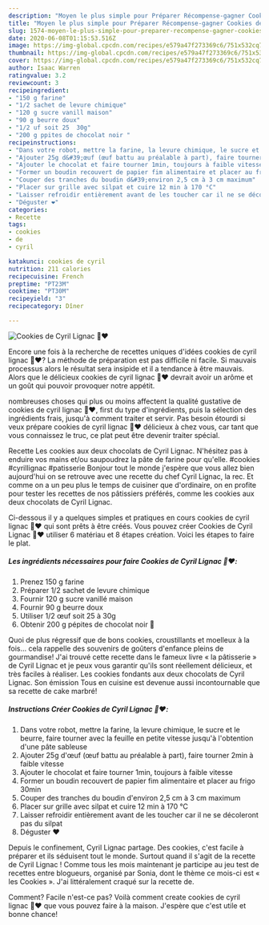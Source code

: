 ```yaml
---
description: "Moyen le plus simple pour Préparer Récompense-gagner Cookies de Cyril Lignac 🍫❤️"
title: "Moyen le plus simple pour Préparer Récompense-gagner Cookies de Cyril Lignac 🍫❤️"
slug: 1574-moyen-le-plus-simple-pour-preparer-recompense-gagner-cookies-de-cyril-lignac
date: 2020-06-08T01:15:53.516Z
image: https://img-global.cpcdn.com/recipes/e579a47f273369c6/751x532cq70/cookies-de-cyril-lignac-🍫❤️-photo-principale-de-la-recette.jpg
thumbnail: https://img-global.cpcdn.com/recipes/e579a47f273369c6/751x532cq70/cookies-de-cyril-lignac-🍫❤️-photo-principale-de-la-recette.jpg
cover: https://img-global.cpcdn.com/recipes/e579a47f273369c6/751x532cq70/cookies-de-cyril-lignac-🍫❤️-photo-principale-de-la-recette.jpg
author: Isaac Warren
ratingvalue: 3.2
reviewcount: 3
recipeingredient:
- "150 g farine"
- "1/2 sachet de levure chimique"
- "120 g sucre vanill maison"
- "90 g beurre doux"
- "1/2 uf soit 25  30g"
- "200 g ppites de chocolat noir "
recipeinstructions:
- "Dans votre robot, mettre la farine, la levure chimique, le sucre et le beurre, faire tourner avec la feuille en petite vitesse jusqu&#39;à l&#39;obtention d&#39;une pâte sableuse"
- "Ajouter 25g d&#39;œuf (œuf battu au préalable à part), faire tourner 2min à faible vitesse"
- "Ajouter le chocolat et faire tourner 1min, toujours à faible vitesse"
- "Former un boudin recouvert de papier fim alimentaire et placer au frigo 30min"
- "Couper des tranches du boudin d&#39;environ 2,5 cm à 3 cm maximum"
- "Placer sur grille avec silpat et cuire 12 min à 170 °C"
- "Laisser refroidir entièrement avant de les toucher car il ne se décoleront pas du silpat"
- "Déguster ❤️"
categories:
- Recette
tags:
- cookies
- de
- cyril

katakunci: cookies de cyril 
nutrition: 211 calories
recipecuisine: French
preptime: "PT23M"
cooktime: "PT30M"
recipeyield: "3"
recipecategory: Dîner

---
```



![Cookies de Cyril Lignac 🍫❤️](https://img-global.cpcdn.com/recipes/e579a47f273369c6/751x532cq70/cookies-de-cyril-lignac-🍫❤️-photo-principale-de-la-recette.jpg)

Encore une fois à la recherche de recettes uniques d'idées cookies de cyril lignac 🍫❤️? La méthode de préparation est pas difficile ni facile. Si mauvais processus alors le résultat sera insipide et il a tendance à être mauvais. Alors que le délicieux cookies de cyril lignac 🍫❤️ devrait avoir un arôme et un goût qui pouvoir provoquer notre appétit.

nombreuses choses qui plus ou moins affectent la qualité gustative de cookies de cyril lignac 🍫❤️, first du type d'ingrédients, puis la sélection des ingrédients frais, jusqu'à comment traiter et servir. Pas besoin étourdi si veux prépare cookies de cyril lignac 🍫❤️ délicieux à chez vous, car tant que vous connaissez le truc, ce plat peut être devenir traiter spécial.

Recette Les cookies aux deux chocolats de Cyril Lignac. N&#39;hésitez pas à enduire vos mains et/ou saupoudrez la pâte de farine pour qu&#39;elle. #cookies #cyrillignac #patisserie Bonjour tout le monde j&#39;espère que vous allez bien aujourd&#39;hui on se retrouve avec une recette du chef Cyril Lignac, la rec. Et comme on a un peu plus le temps de cuisiner que d&#39;ordinaire, on en profite pour tester les recettes de nos pâtissiers préférés, comme les cookies aux deux chocolats de Cyril Lignac.


Ci-dessous il y a quelques simples et pratiques en cours cookies de cyril lignac 🍫❤️ qui sont prêts à être créés. Vous pouvez créer Cookies de Cyril Lignac 🍫❤️ utiliser 6 matériau et 8 étapes création. Voici les étapes to faire le plat.

<!--inarticleads1-->

##### Les ingrédients nécessaires pour faire Cookies de Cyril Lignac 🍫❤️:

1. Prenez 150 g farine
1. Préparer 1/2 sachet de levure chimique
1. Fournir 120 g sucre vanillé maison
1. Fournir 90 g beurre doux
1. Utiliser 1/2 œuf soit 25 à 30g
1. Obtenir 200 g pépites de chocolat noir 🍫


Quoi de plus régressif que de bons cookies, croustillants et moelleux à la fois… cela rappelle des souvenirs de goûters d&#39;enfance pleins de gourmandise! J&#39;ai trouvé cette recette dans le fameux livre « la pâtisserie » de Cyril Lignac et je peux vous garantir qu&#39;ils sont réellement délicieux, et très faciles à réaliser. Les cookies fondants aux deux chocolats de Cyril Lignac. Son émission Tous en cuisine est devenue aussi incontournable que sa recette de cake marbré! 

<!--inarticleads2-->

##### Instructions Créer Cookies de Cyril Lignac 🍫❤️:

1. Dans votre robot, mettre la farine, la levure chimique, le sucre et le beurre, faire tourner avec la feuille en petite vitesse jusqu&#39;à l&#39;obtention d&#39;une pâte sableuse
1. Ajouter 25g d&#39;œuf (œuf battu au préalable à part), faire tourner 2min à faible vitesse
1. Ajouter le chocolat et faire tourner 1min, toujours à faible vitesse
1. Former un boudin recouvert de papier fim alimentaire et placer au frigo 30min
1. Couper des tranches du boudin d&#39;environ 2,5 cm à 3 cm maximum
1. Placer sur grille avec silpat et cuire 12 min à 170 °C
1. Laisser refroidir entièrement avant de les toucher car il ne se décoleront pas du silpat
1. Déguster ❤️


Depuis le confinement, Cyril Lignac partage. Des cookies, c&#39;est facile à préparer et ils séduisent tout le monde. Surtout quand il s&#39;agit de la recette de Cyril Lignac ! Comme tous les mois maintenant je participe au jeu test de recettes entre blogueurs, organisé par Sonia, dont le thème ce mois-ci est « les Cookies ». J&#39;ai littéralement craqué sur la recette de. 


Comment? Facile n'est-ce pas? Voilà comment create cookies de cyril lignac 🍫❤️ que vous pouvez faire à la maison. J'espère que c'est utile et bonne chance!
